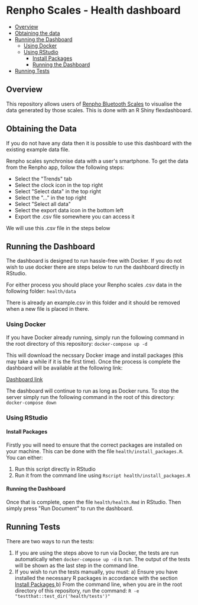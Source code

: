 # Renpho Scales - Health dashboard

* [ Overview ](#overview)
* [ Obtaining the data ](#obtaining_the_data)
* [ Running the Dashboard ](#running_the_dashboard)
	* [ Using Docker ](#using_docker)
	* [ Using RStudio ](#using_rstudio)
		* [ Install Packages ](#install_packages)
		* [ Running the Dashboard ](#running_the_dashboard_rstudio)
* [ Running Tests ](#running_tests)

<a name="overview"></a>
## Overview

This repository allows users of
[Renpho Bluetooth Scales](https://www.amazon.co.uk/RENPHO-Bluetooth-Bathroom-Skeletal-Metabolic/dp/B077RXM292)
to visualise the data generated by those scales. This is done with an R Shiny
flexdashboard.

<a name="obtaining_the_data"></a>
## Obtaining the Data

If you do not have any data then it is possible to use this dashboard with the existing
example data file.

Renpho scales synchronise data with a user's smartphone. To get the data from the Renpho
app, follow the following steps:

- Select the "Trends" tab
- Select the clock icon in the top right
- Select "Select data" in the top right
- Select the "..." in the top right
- Select "Select all data"
- Select the export data icon in the bottom left
- Export the .csv file somewhere you can access it

We will use this .csv file in the steps below

<a name="running_the_dashboard"></a>
## Running the Dashboard

The dashboard is designed to run hassle-free with Docker. If you do not wish to use docker
there are steps below to run the dashboard directly in RStudio.

For either process you should place your Renpho scales .csv data in the following folder:
`health/data`

There is already an example.csv in this folder and it should be removed when a new file
is placed in there.

<a name="using_docker"></a>
### Using Docker

If you have Docker already running, simply run the following command in the root directory
of this repository:
`docker-compose up -d`

This will download the necssary Docker image and install packages (this may take a
while if it is the first time). Once the process is complete the dashboard will be
available at the following link:

[Dashboard link](http://localhost:5001/health)

The dashboard will continue to run as long as Docker runs. To stop the server simply
run the following command in the root of this directory:
`docker-compose down`

<a name="using_rstudio"></a>
### Using RStudio

<a name="install_packages"></a>
#### Install Packages

Firstly you will need to ensure that the correct packages are installed on your machine.
This can be done with the file `health/install_packages.R`. You can either:

1) Run this script directly in RStudio
2) Run it from the command line using `Rscript health/install_packages.R`

<a name="running_the_dashboard_rstudio"></a>
#### Running the Dashboard

Once that is complete, open the file `health/health.Rmd` in RStudio.
Then simply press "Run Document" to run the dashboard.

<a name="running_tests"></a>
## Running Tests

There are two ways to run the tests:

1) If you are using the steps above to run via Docker, the tests are run automatically
when `docker-compose up -d` is run. The output of the tests will be shown as the last step
in the command line.
2) If you wish to run the tests manually, you must:
	a) Ensure you have installed the necessary R packages in accordance with the section
	[ Install Packages ](#install_packages)
	b) From the command line, when you are in the root directory of this repository,
	run the command: `R -e "testthat::test_dir('health/tests')"`